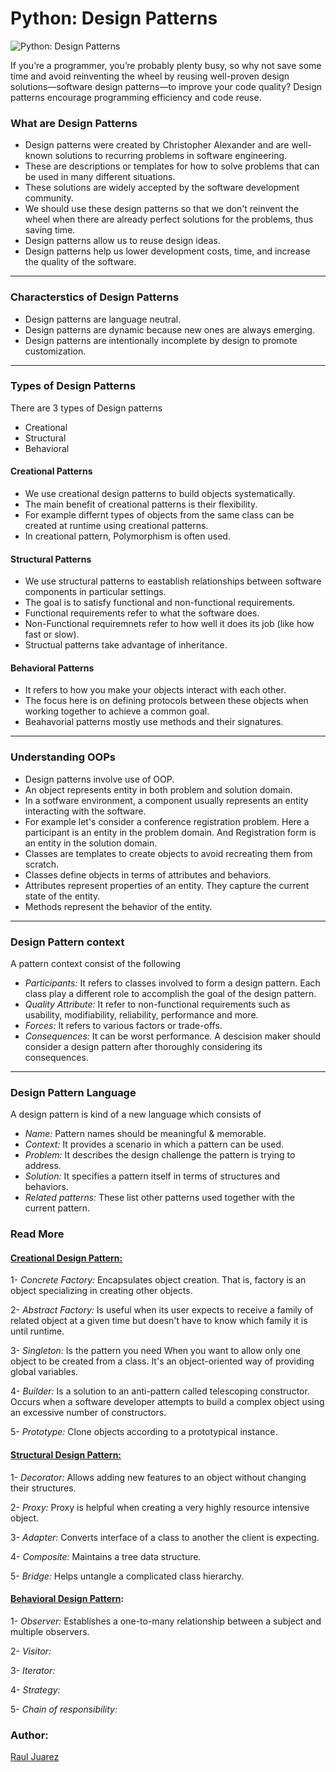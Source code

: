 # Python: Design Patterns

![Python: Design Patterns][lil-thumbnail-url] 

If you’re a programmer, you’re probably plenty busy, so why not save some time and avoid reinventing the wheel by reusing well-proven design solutions—software design patterns—to improve your code quality? Design patterns encourage programming efficiency and code reuse.

### What are Design Patterns

* Design patterns were created by Christopher Alexander and are well-known solutions to recurring problems in software engineering.
* These are descriptions or templates for how to solve problems that can be used in many different situations.
* These solutions are widely accepted by the software development community.
* We should use these design patterns so that we don't reinvent the wheel when there are already perfect solutions for the problems, thus saving time.
* Design patterns allow us to reuse design ideas.
* Design patterns help us lower development costs, time, and increase the quality of the software.

***

### Characterstics of Design Patterns

* Design patterns are language neutral.
* Design patterns are dynamic because new ones are always emerging.
* Design patterns are intentionally incomplete by design to promote customization.

***

### Types of Design Patterns

There are 3 types of Design patterns

* Creational
* Structural
* Behavioral

#### Creational Patterns

* We use creational design patterns to build objects systematically.
* The main benefit of creational patterns is their flexibility.
* For example differnt types of objects from the same class can be created at runtime using creational patterns.
* In creational pattern, Polymorphism is often used.

#### Structural Patterns

* We use structural patterns to eastablish relationships between software components in particular settings.
* The goal is to satisfy functional and non-functional requirements.
* Functional requirements refer to what the software does.
* Non-Functional requiremnets refer to how well it does its job (like how fast or slow).
* Structual patterns take advantage of inheritance.

#### Behavioral Patterns

* It refers to how you make your objects interact with each other.
* The focus here is on defining protocols between these objects when working together to achieve a common goal.
* Beahavorial patterns mostly use methods and their signatures.

***

### Understanding OOPs

* Design patterns involve use of OOP.
* An object represents entity in both problem and solution domain.
* In a sotfware environment, a component usually represents an entity interacting with the software.
* For example let's consider a conference registration problem.
	Here a participant is an entity in the problem domain.
	And Registration form is an entity in the solution domain.
* Classes are templates to create objects to avoid recreating them from scratch.
* Classes define objects in terms of attributes and behaviors.
* Attributes represent properties of an entity. They capture the current state of the entity.
* Methods represent the behavior of the entity.

***

### Design Pattern context

A pattern context consist of the following

* *Participants:* It refers to classes involved to form a design pattern. Each class play a different role to accomplish the goal of the design pattern.
* *Quality Attribute:* It refer to non-functional requirements such as usability, modifiability, reliability, performance and more.
* *Forces:* It refers to various factors or trade-offs.
* *Consequences:* It can be worst performance.
A descision maker should consider a design pattern after thoroughly considering its consequences.

***

### Design Pattern Language

A design pattern is kind of a new language which consists of

* *Name:* Pattern names should be meaningful & memorable.
* *Context:* It provides a scenario in which a pattern can be used.
* *Problem:* It describes the design challenge the pattern is trying to address.
* *Solution:* It specifies a pattern itself in terms of structures and behaviors.
* *Related patterns:* These list other patterns used together with the current pattern.

### Read More

#### [Creational Design Pattern:](https://github.com/rauljrz/python-design-patterns/tree/main/1%20-%20Creation%20Patterns)

1- *Concrete Factory:* Encapsulates object creation. That is, factory is an object specializing in creating other objects.

2- *Abstract Factory:* Is useful when its user expects to receive a family of related object at a given time but doesn't have to know which family it is until runtime.

3- *Singleton:* Is the pattern you need When you want to allow only one object to be created from a class. It's an object-oriented way of providing global variables.

4- *Builder:* Is a solution to an anti-pattern called telescoping constructor. Occurs when a software developer attempts to build a complex object using an excessive number of constructors.

5- *Prototype:* Clone objects according to a prototypical instance.

#### [Structural Design Pattern:](https://github.com/rauljrz/python-design-patterns/tree/main/2%20-%20Structural%20Patterns)

1- *Decorator:* Allows adding new features to an object without changing their structures.

2- *Proxy:* Proxy is helpful when creating a very highly resource intensive object.

3- *Adapter:* Converts interface of a class to another the client is expecting.

4- *Composite:* Maintains a tree data structure.

5- *Bridge:* Helps untangle a complicated class hierarchy.

#### [Behavioral Design Pattern](https://github.com/rauljrz/python-design-patterns/tree/main/3%20-%20Behavional%20Patterns):

1- *Observer:* Establishes a one-to-many relationship between a subject and multiple observers.

2- *Visitor:*

3- *Iterator:*

4- *Strategy:*

5- *Chain of responsibility:*

### Author:
[Raul Juarez](https://www.linkedin.com/in/rauljrz/)

[lil-thumbnail-url]: https://cdn.lynda.com/course/2422610/2422610-1633633858335-16x9.jpg